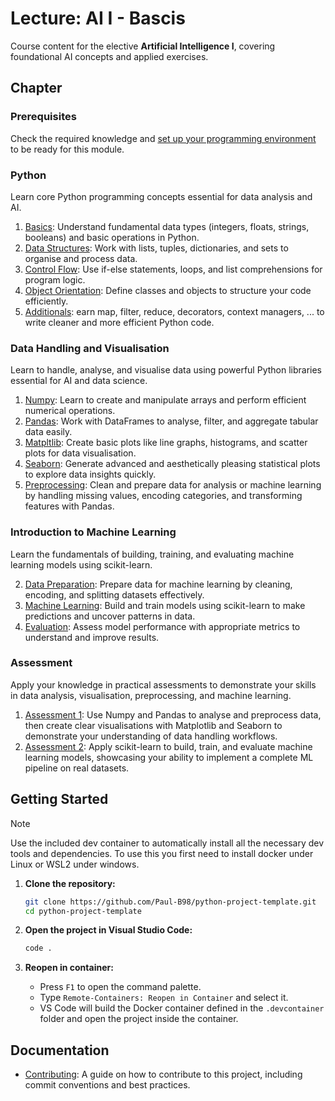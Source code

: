 # Lecture: AI I - Bascis

Course content for the elective **Artificial Intelligence I**, covering foundational AI concepts and applied exercises.

## Chapter

### Prerequisites

Check the required knowledge and [set up your programming environment](./chapter/01_prerequisites/README.md) to be ready for this module.

### Python

Learn core Python programming concepts essential for data analysis and AI.

1. [Basics](./chapter/02_python/01_basics.ipynb): Understand fundamental data types (integers, floats, strings, booleans) and basic operations in Python.
2. [Data Structures](./chapter/02_python/02_data_structures.ipynb): Work with lists, tuples, dictionaries, and sets to organise and process data.
3. [Control Flow](./chapter/02_python/03_control_flow.ipynb): Use if-else statements, loops, and list comprehensions for program logic.
4. [Object Orientation](./chapter/02_python/04_object_orientation.ipynb): Define classes and objects to structure your code efficiently.
5. [Additionals](./chapter/02_python/05_additionals.ipynb): earn map, filter, reduce, decorators, context managers, ... to write cleaner and more efficient Python code.


### Data Handling and Visualisation

Learn to handle, analyse, and visualise data using powerful Python libraries essential for AI and data science.

1. [Numpy](./chapter/03_data/01_numpy.ipynb): Learn to create and manipulate arrays and perform efficient numerical operations.
2. [Pandas](./chapter/03_data/02_pandas.ipynb): Work with DataFrames to analyse, filter, and aggregate tabular data easily.
3. [Matpltlib](./chapter/03_data/03_matplotlib.ipynb): Create basic plots like line graphs, histograms, and scatter plots for data visualisation.
4. [Seaborn](./chapter/03_data/04_seaborn.ipynb): Generate advanced and aesthetically pleasing statistical plots to explore data insights quickly.
5. [Preprocessing](./chapter/03_data/05_preprocessing.ipynb): Clean and prepare data for analysis or machine learning by handling missing values, encoding categories, and transforming features with Pandas.

### Introduction to Machine Learning

Learn the fundamentals of building, training, and evaluating machine learning models using scikit-learn.

2. [Data Preparation](./chapter/04_ml/01_data_preparation.ipynb): Prepare data for machine learning by cleaning, encoding, and splitting datasets effectively.
3. [Machine Learning](./chapter/04_ml/02_machine_learning.ipynb): Build and train models using scikit-learn to make predictions and uncover patterns in data.
1. [Evaluation](./chapter/04_ml/03_evaluation.ipynb): Assess model performance with appropriate metrics to understand and improve results.

### Assessment

Apply your knowledge in practical assessments to demonstrate your skills in data analysis, visualisation, preprocessing, and machine learning.

1. [Assessment 1](./chapter/05_assessment/01_assessment/README.md): Use Numpy and Pandas to analyse and preprocess data, then create clear visualisations with Matplotlib and Seaborn to demonstrate your understanding of data handling workflows.
2. [Assessment 2](./chapter/05_assessment/02_assessment/README.md): Apply scikit-learn to build, train, and evaluate machine learning models, showcasing your ability to implement a complete ML pipeline on real datasets.

## Getting Started

> [!NOTE]
> Use the included dev container to automatically install all the necessary dev tools and dependencies. To use this you first need to install docker under Linux or WSL2 under windows.

1. **Clone the repository:**
    ```sh
    git clone https://github.com/Paul-B98/python-project-template.git
    cd python-project-template
    ```

2. **Open the project in Visual Studio Code:**
    ```sh
    code .
    ```

3. **Reopen in container:**
    - Press `F1` to open the command palette.
    - Type `Remote-Containers: Reopen in Container` and select it.
    - VS Code will build the Docker container defined in the `.devcontainer` folder and open the project inside the container.

## Documentation

* [Contributing](./.github/contributing.md): A guide on how to contribute to this project, including commit conventions and best practices.
